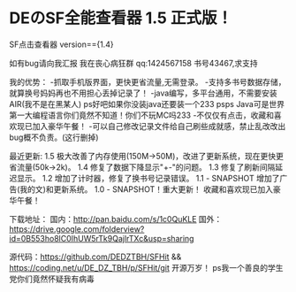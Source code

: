 # DEのSF全能查看器 1.5 正式版！

SF点击查看器 version=={1.4}

如有bug请向我汇报
我在丧心病狂群 qq:1424567158
书号43467,求支持

我的优势：
-抓取手机版界面，更快更省流量,无需登录。
-支持多书号数据存储，就算换号妈妈再也不用担心丢掉记录了！
-java编写，多平台通用，不需要安装AIR(我不是在黑某人) 
ps好吧如果你没装java还要装一个233
psps Java可是世界第一大编程语言你们竟然不知道！你们不玩MC吗233
-不仅仅有点击，收藏和喜欢现已加入豪华午餐！
-可以自己修改记录文件给自己刷些成就感，禁止乱改改出bug概不负责。(这行删掉)

最近更新:
1.5
极大改善了内存使用(150M->50M)，改进了更新系统，现在更快更省流量(50k->2k)。
1.4
修复了数据下降显示"+-"的问题。
1.3
修复了刷新间隔延迟显示。
1.2
增加了计时器，修复了换书号记录错误。
1.1 - SNAPSHOT
增加了广告(我的文)和更新系统。
1.0 - SNAPSHOT！重大更新！
收藏和喜欢现已加入豪华午餐！

下载地址：
国内：http://pan.baidu.com/s/1c0QuKLE
国外：https://drive.google.com/folderview?id=0B553ho8lC0IhUW5rTk9QajlrTXc&usp=sharing

源代码：https://github.com/DEDZTBH/SFHit && https://coding.net/u/DE_DZ_TBH/p/SFHit/git
开源万岁！
ps我一个善良的学生党你们竟然怀疑我有病毒